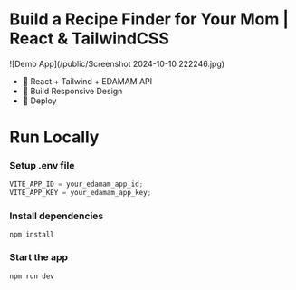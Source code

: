 # Build a Recipe Finder for Your Mom | React & TailwindCSS

![Demo App](/public/Screenshot 2024-10-10 222246.jpg)



-   🌟 React + Tailwind + EDAMAM API
-   🎃 Build Responsive Design
-   🚀 Deploy

# Run Locally

### Setup .env file

```js
VITE_APP_ID = your_edamam_app_id;
VITE_APP_KEY = your_edamam_app_key;
```

### Install dependencies

```shell
npm install
```

### Start the app

```shell
npm run dev
```